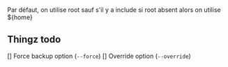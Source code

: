 #

Par défaut, on utilise root sauf s'il y a include
si root absent alors on utilise ${home}

## Thingz todo

[] Force backup option (`--force`)
[] Override option (`--override`)
